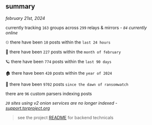 
## summary
_february 21st, 2024_

currently tracking `163` groups across `299` relays & mirrors - _`84` currently online_

⏲ there have been `10` posts within the `last 24 hours`

🦈 there have been `227` posts within the `month of february`

🪐 there have been `774` posts within the `last 90 days`

🏚 there have been `420` posts within the `year of 2024`

🦕 there have been `9702` posts `since the dawn of ransomwatch`

there are `96` custom parsers indexing posts

_`20` sites using v2 onion services are no longer indexed - [support.torproject.org](https://support.torproject.org/onionservices/v2-deprecation/)_

> see the project [README](https://github.com/joshhighet/ransomwatch#ransomwatch--) for backend technicals
